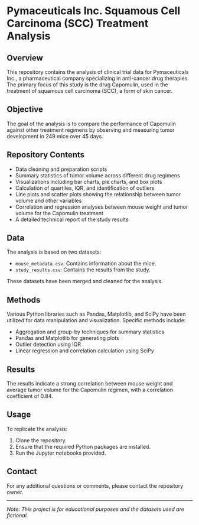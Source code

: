 # Pymaceuticals Inc. Squamous Cell Carcinoma (SCC) Treatment Analysis

## Overview

This repository contains the analysis of clinical trial data for Pymaceuticals Inc., a pharmaceutical company specializing in anti-cancer drug therapies. The primary focus of this study is the drug Capomulin, used in the treatment of squamous cell carcinoma (SCC), a form of skin cancer.

## Objective

The goal of the analysis is to compare the performance of Capomulin against other treatment regimens by observing and measuring tumor development in 249 mice over 45 days.

## Repository Contents

- Data cleaning and preparation scripts
- Summary statistics of tumor volume across different drug regimens
- Visualizations including bar charts, pie charts, and box plots
- Calculation of quartiles, IQR, and identification of outliers
- Line plots and scatter plots showing the relationship between tumor volume and other variables
- Correlation and regression analyses between mouse weight and tumor volume for the Capomulin treatment
- A detailed technical report of the study results

## Data

The analysis is based on two datasets:

- `mouse_metadata.csv`: Contains information about the mice.
- `study_results.csv`: Contains the results from the study.

These datasets have been merged and cleaned for the analysis.

## Methods

Various Python libraries such as Pandas, Matplotlib, and SciPy have been utilized for data manipulation and visualization. Specific methods include:

- Aggregation and group-by techniques for summary statistics
- Pandas and Matplotlib for generating plots
- Outlier detection using IQR
- Linear regression and correlation calculation using SciPy

## Results

The results indicate a strong correlation between mouse weight and average tumor volume for the Capomulin regimen, with a correlation coefficient of 0.84.

## Usage

To replicate the analysis:

1. Clone the repository.
2. Ensure that the required Python packages are installed.
3. Run the Jupyter notebooks provided.

## Contact

For any additional questions or comments, please contact the repository owner.

---

*Note: This project is for educational purposes and the datasets used are fictional.*
